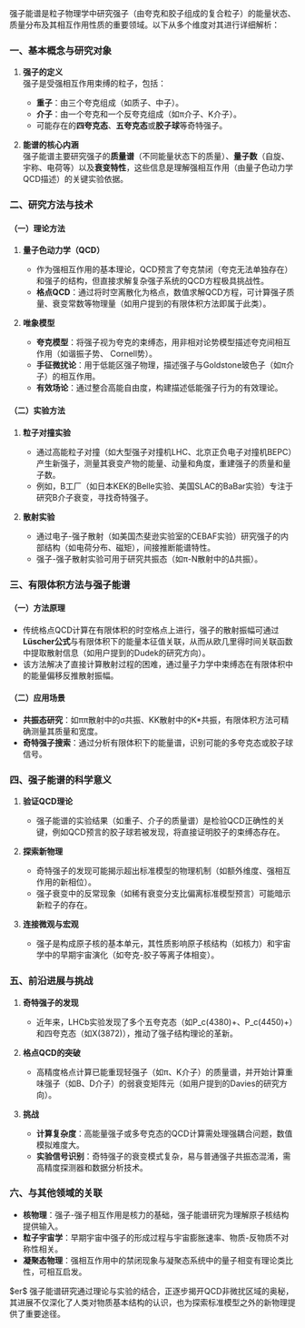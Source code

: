 强子能谱是粒子物理学中研究强子（由夸克和胶子组成的复合粒子）的能量状态、质量分布及其相互作用性质的重要领域。以下从多个维度对其进行详细解析：


### **一、基本概念与研究对象**
1. **强子的定义**  
   强子是受强相互作用束缚的粒子，包括：  
   - **重子**：由三个夸克组成（如质子、中子）。  
   - **介子**：由一个夸克和一个反夸克组成（如π介子、K介子）。  
   - 可能存在的**四夸克态**、**五夸克态**或**胶子球**等奇特强子。

2. **能谱的核心内涵**  
   强子能谱主要研究强子的**质量谱**（不同能量状态下的质量）、**量子数**（自旋、宇称、电荷等）以及**衰变特性**，这些信息是理解强相互作用（由量子色动力学QCD描述）的关键实验依据。


### **二、研究方法与技术**
#### （一）**理论方法**
1. **量子色动力学（QCD）**  
   - 作为强相互作用的基本理论，QCD预言了夸克禁闭（夸克无法单独存在）和强子的结构，但直接求解复杂强子系统的QCD方程极具挑战性。  
   - **格点QCD**：通过将时空离散化为格点，数值求解QCD方程，可计算强子质量、衰变常数等物理量（如用户提到的有限体积方法即属于此类）。

2. **唯象模型**  
   - **夸克模型**：将强子视为夸克的束缚态，用非相对论势模型描述夸克间相互作用（如谐振子势、 Cornell势）。  
   - **手征微扰论**：用于低能区强子物理，描述强子与Goldstone玻色子（如π介子）的相互作用。  
   - **有效场论**：通过整合高能自由度，构建描述低能强子行为的有效理论。

#### （二）**实验方法**
1. **粒子对撞实验**  
   - 通过高能粒子对撞（如大型强子对撞机LHC、北京正负电子对撞机BEPC）产生新强子，测量其衰变产物的能量、动量和角度，重建强子的质量和量子数。  
   - 例如，B工厂（如日本KEK的Belle实验、美国SLAC的BaBar实验）专注于研究B介子衰变，寻找奇特强子。

2. **散射实验**  
   - 通过电子-强子散射（如美国杰斐逊实验室的CEBAF实验）研究强子的内部结构（如电荷分布、磁矩），间接推断能谱特性。  
   - 强子-强子散射实验可用于研究共振态（如π-N散射中的Δ共振）。


### **三、有限体积方法与强子能谱**
#### （一）方法原理
- 传统格点QCD计算在有限体积的时空格点上进行，强子的散射振幅可通过**Lüscher公式**与有限体积下的能量本征值关联，从而从欧几里得时间关联函数中提取散射信息（如用户提到的Dudek的研究方向）。  
- 该方法解决了直接计算散射过程的困难，通过量子力学中束缚态在有限体积中的能量偏移反推散射振幅。

#### （二）应用场景
- **共振态研究**：如ππ散射中的σ共振、KK散射中的K*共振，有限体积方法可精确测量其质量和宽度。  
- **奇特强子搜索**：通过分析有限体积下的能量谱，识别可能的多夸克态或胶子球信号。


### **四、强子能谱的科学意义**
1. **验证QCD理论**  
   - 强子能谱的实验结果（如重子、介子的质量谱）是检验QCD正确性的关键，例如QCD预言的胶子球若被发现，将直接证明胶子的束缚态存在。

2. **探索新物理**  
   - 奇特强子的发现可能揭示超出标准模型的物理机制（如额外维度、强相互作用的新相位）。  
   - 强子衰变中的反常现象（如稀有衰变分支比偏离标准模型预言）可能暗示新粒子的存在。

3. **连接微观与宏观**  
   - 强子是构成原子核的基本单元，其性质影响原子核结构（如核力）和宇宙学中的早期宇宙演化（如夸克-胶子等离子体相变）。


### **五、前沿进展与挑战**
1. **奇特强子的发现**  
   - 近年来，LHCb实验发现了多个五夸克态（如P_c(4380)+、P_c(4450)+）和四夸克态（如X(3872)），推动了强子结构理论的革新。

2. **格点QCD的突破**  
   - 高精度格点计算已能重现轻强子（如π、K介子）的质量谱，并开始计算重味强子（如B、D介子）的弱衰变矩阵元（如用户提到的Davies的研究方向）。

3. **挑战**  
   - **计算复杂度**：高能量强子或多夸克态的QCD计算需处理强耦合问题，数值模拟难度大。  
   - **实验信号识别**：奇特强子的衰变模式复杂，易与普通强子共振态混淆，需高精度探测器和数据分析技术。


### **六、与其他领域的关联**
- **核物理**：强子-强子相互作用是核力的基础，强子能谱研究为理解原子核结构提供输入。  
- **粒子宇宙学**：早期宇宙中强子的形成过程与宇宙膨胀速率、物质-反物质不对称性相关。  
- **凝聚态物理**：强相互作用中的禁闭现象与凝聚态系统中的量子相变有理论类比性，可相互启发。

\$er\$
强子能谱研究通过理论与实验的结合，正逐步揭开QCD非微扰区域的奥秘，其进展不仅深化了人类对物质基本结构的认识，也为探索标准模型之外的新物理提供了重要途径。